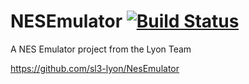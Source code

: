 NESEmulator [![Build Status](https://travis-ci.org/tyr-sl3/mini-asm.svg)](https://travis-ci.org/tyr-sl3/mini-asm)
===========

A NES Emulator project from the Lyon Team

https://github.com/sl3-lyon/NesEmulator
